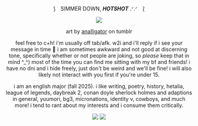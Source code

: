 <div align="center">

⟆ ⠀SIMMER DOWN, ***HOTSHOT*** .ᐟ.ᐟ ⠀⟅

![](https://i.imgur.com/hoJ4OYi.png)

art by [analligator](https://www.tumblr.com/analligatorr/676908344693456896/happy-belated-birthday-sunshine) on tumblr


feel free to c+h! i'm usually off tab/afk. w2i and i'll reply if i see your message in time 🤍 i am sometimes awkward and not good at discerning tone, specifically whether or not people are joking, so *please* keep that in mind ^_^) most of the time you can find me sitting with my bf and friends! i have no dni and i hide freely, just don't be weird and we'll be fine! i will also likely not interact with you first if you're under 15.

i am an english major (fall 2025). i like writing, poetry, history, hetalia, league of legends, daybreak 2, conan doyle sherlock holmes and adaptions in general, yuumori, bg3, micronations, identity v, cowboys, and much more! i tend to rant about my interests and i consume them critically.

[![](https://i.imgur.com/bvJ2bmD.png)](https://toyhou.se/28901221.f2u-runeterra-stamps) [![](https://i.imgur.com/qc4S1sw.png)](https://toyhou.se/28901221.f2u-runeterra-stamps)
